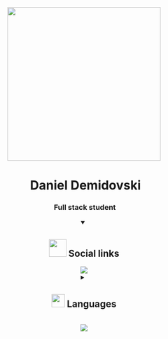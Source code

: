 
<div align="center">
  <img src="https://media3.giphy.com/media/SpopD7IQN2gK3qN4jS/giphy.gif" width="350"/>
  <h1>&nbsp;Daniel Demidovski</h1>
  <h3>&nbsp;Full stack student</h3>
</div>

<details open align="center"> 
  <summary><h2> <img src="https://cdn-icons-png.flaticon.com/512/1232/1232859.png" width="40"> Social links</h2></summary>

  <img src="https://img.shields.io/badge/linkedin-profile-blue?style=for-the-badge&logo=LinkedIn"/>
  
</details>

<details close align="center"> 
  <summary><h2> <img src="https://cdn-icons-png.flaticon.com/512/1230/1230137.png?w=826&t=st=1669474578~exp=1669475178~hmac=4ddfe461bba8521890670e6434d6b475a3f6f36c0dcee7a55c306110d5fcf1de" width="30"> Languages</h2></summary>

  <img src="https://img.shields.io/badge/H-LVL-Python-green?style=for-the-badge&logo=Python&logoColor=yellow"/><br/> <!--python-->
  <img src="https://img.shields.io/badge/WEB-Html-orange?style=for-the-badge&logo=HTML5&logoColor=white"/><br/> <!--html-->
  <img src="https://img.shields.io/badge/WEB-Css-blue?style=for-the-badge&logo=CSS3&logoColor=white"/><br/> <!--css-->
  <img src="https://img.shields.io/badge/WEB-Js-yellow?style=for-the-badge&logo=JavaScript&logoColor=white"/><br/> <!--js-->
  <img src="https://img.shields.io/badge/SCRIPT-Lua-cyan?style=for-the-badge&logo=Lua&logoColor=blue"/> <!--lua-->
  
 
</details>

<div align="center" >
  
  
  <br/>
  <picture>
    <source media="(prefers-color-scheme: dark)" srcset="https://streak-stats.demolab.com?user=cptau1&theme=dark&hide_border=true&date_format=j%20M%5B%20Y%5D&background=00000000&sideNums=DD6F20&currStreakLabel=DD2727&sideLabels=DD2727&currStreakNum=DD2727" />
    <img src="https://streak-stats.demolab.com?user=cptaus&theme=dark&hide_border=true&date_format=j%20M%5B%20Y%5D&background=00000000&sideNums=DD6F20&currStreakLabel=DD2727&sideLabels=DD2727&currStreakNum=DD2727" />
</picture>
</div>
